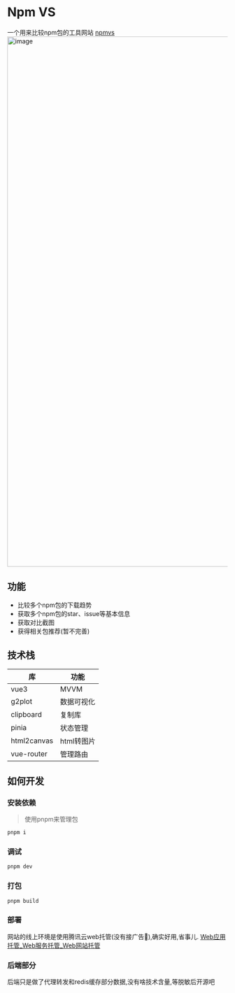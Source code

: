 # Npm VS
一个用来比较npm包的工具网站
[npmvs](https://vs.abfree.com/)
<img width="1213" alt="image" src="https://user-images.githubusercontent.com/11229306/172084825-c3ee1e7e-1a03-400b-991f-0b6d19e2f529.png">

## 功能
- 比较多个npm包的下载趋势
- 获取多个npm包的star、issue等基本信息
- 获取对比截图
- 获得相关包推荐(暂不完善)

## 技术栈
|库|功能|
|-|-|
|vue3|MVVM|
|g2plot|数据可视化|
|clipboard|复制库|
|pinia|状态管理|
|html2canvas|html转图片|
|vue-router|管理路由|

## 如何开发

### 安装依赖

> 使用pnpm来管理包

```bash
pnpm i
```

### 调试
```bash
pnpm dev
```
### 打包
```bash
pnpm build
```
### 部署
网站的线上环境是使用腾讯云web托管(没有接广告🐶),确实好用,省事儿.
[Web应用托管_Web服务托管_Web网站托管](https://cloud.tencent.com/product/webify)

### 后端部分
后端只是做了代理转发和redis缓存部分数据,没有啥技术含量,等脱敏后开源吧

